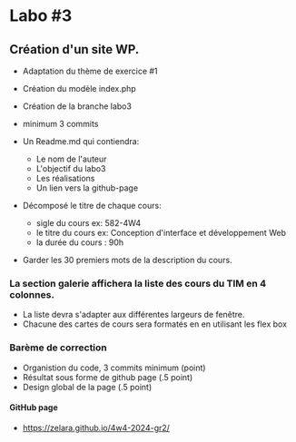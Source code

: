 # Labo #3
## Création d'un site WP.
- Adaptation du thème de exercice #1
- Création du modèle index.php
- Création de la branche labo3
- minimum 3 commits
- Un Readme.md qui contiendra:
  - Le nom de l'auteur
  - L'objectif du labo3
  - Les réalisations
  - Un lien vers la github-page
- Décomposé le titre de chaque cours:
  - sigle du cours ex: 582-4W4
  - le titre du cours ex: Conception d'interface et développement Web
  - la durée du cours : 90h

- Garder les 30 premiers mots de la description du cours.

### La section galerie affichera la liste des cours du TIM en 4 colonnes.
- La liste devra s'adapter aux différentes largeurs de fenêtre.
- Chacune des cartes de cours sera formatés en en utilisant les flex box

### Barème de correction
- Organistion du code, 3 commits minimum (point)
- Résultat sous forme de github page (.5 point)
- Design global de la page (.5 point)

#### GitHub page
- https://zelara.github.io/4w4-2024-gr2/
